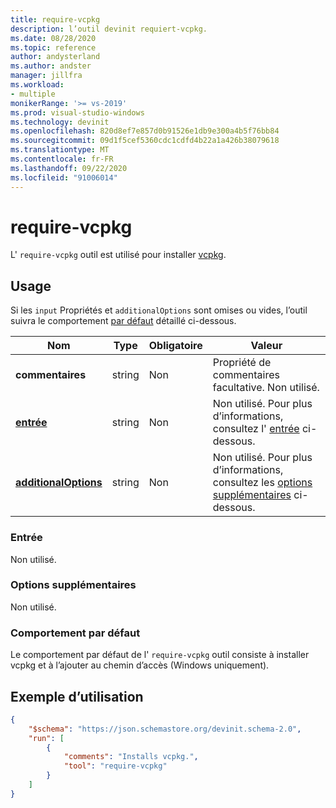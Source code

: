 ```yaml
---
title: require-vcpkg
description: l’outil devinit requiert-vcpkg.
ms.date: 08/28/2020
ms.topic: reference
author: andysterland
ms.author: andster
manager: jillfra
ms.workload:
- multiple
monikerRange: '>= vs-2019'
ms.prod: visual-studio-windows
ms.technology: devinit
ms.openlocfilehash: 820d8ef7e857d0b91526e1db9e300a4b5f76bb84
ms.sourcegitcommit: 09d1f5cef5360cdc1cdfd4b22a1a426b38079618
ms.translationtype: MT
ms.contentlocale: fr-FR
ms.lasthandoff: 09/22/2020
ms.locfileid: "91006014"
---
```

# <a name="require-vcpkg"></a>require-vcpkg

L' `require-vcpkg` outil est utilisé pour installer [vcpkg](https://github.com/microsoft/vcpkg).

## <a name="usage"></a>Usage

Si les `input` Propriétés et `additionalOptions` sont omises ou vides, l’outil suivra le comportement [par défaut](#default-behavior) détaillé ci-dessous.

| Nom                                             | Type   | Obligatoire | Valeur                                                                      |
|--------------------------------------------------|--------|----------|----------------------------------------------------------------------------|
| **commentaires**                                     | string | Non       | Propriété de commentaires facultative. Non utilisé.                                      |
| [**entrée**](#input)                              | string | Non       | Non utilisé. Pour plus d’informations, consultez l' [entrée](#input) ci-dessous.                           |
| [**additionalOptions**](#additional-options)     | string | Non       | Non utilisé. Pour plus d’informations, consultez les [options supplémentaires](#additional-options) ci-dessous. |

### <a name="input"></a>Entrée

Non utilisé.

### <a name="additional-options"></a>Options supplémentaires

Non utilisé.

### <a name="default-behavior"></a>Comportement par défaut

Le comportement par défaut de l' `require-vcpkg` outil consiste à installer vcpkg et à l’ajouter au chemin d’accès (Windows uniquement).

## <a name="example-usage"></a>Exemple d’utilisation

```json
{
    "$schema": "https://json.schemastore.org/devinit.schema-2.0",
    "run": [
        {
            "comments": "Installs vcpkg.",
            "tool": "require-vcpkg"
        }
    ]
}
```
